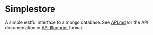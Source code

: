 # Simplestore

A simple restful interface to a mongo database. See [API.md](API.md) for the
API documentation in [API Blueprint](https://apiblueprint.org/) format.
